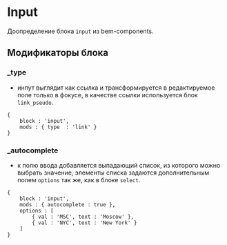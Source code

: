 # Input

Доопределение блока `input` из bem-components.

## Модификаторы блока

### _type

- инпут выглядит как ссылка и трансформируется в редактируемое поле только в фокусе, в качестве ссылки используется
блок `link_pseudo`.

``` bemjson
{
    block : 'input',
    mods : { type  : 'link' }
}
```

### _autocomplete

- к полю ввода добавляется выпадающий список, из которого можно выбрать значение, элементы списка задаются дополнительным полем `options` так же, как в блоке `select`.

```bemjson
{
    block : 'input',
    mods : { autocomplete : true },
    options : [
        { val : 'MSC', text : 'Moscow' },
        { val : 'NYC', text : 'New York' }
    ]
}
